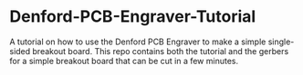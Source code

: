 # Denford-PCB-Engraver-Tutorial

A tutorial on how to use the Denford PCB Engraver to make a simple single-sided breakout board. This repo contains both the tutorial and the gerbers for a simple breakout board that can be cut in a few minutes.
